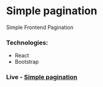 # Simple pagination
Simple Frontend Pagination

### Technologies: 
* React
* Bootstrap

### Live - [Simple pagination]()


